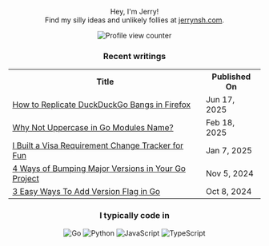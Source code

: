 <div align="center">

Hey, I'm Jerry!<br>
Find my silly ideas and unlikely follies at <a href="https://jerrynsh.com/" rel="me">jerrynsh.com</a>.

![Profile view counter](https://komarev.com/ghpvc/?username=ngshiheng&style=flat&abbreviated=true&color=2666CF)

### Recent writings

<table>
  <tr><th>Title</th><th>Published On</th></tr>
  <!-- BLOG-POST-LIST:START --><tr><td><a href="https://jerrynsh.com/how-to-replicate-duckduckgo-bangs-in-firefox/">How to Replicate DuckDuckGo Bangs in Firefox</a></td><td>Jun 17, 2025</td></tr><tr><td><a href="https://jerrynsh.com/why-not-uppercase-in-go-modules-name/">Why Not Uppercase in Go Modules Name?</a></td><td>Feb 18, 2025</td></tr><tr><td><a href="https://jerrynsh.com/i-built-a-visa-requirement-change-tracker-for-fun/">I Built a Visa Requirement Change Tracker for Fun</a></td><td>Jan 7, 2025</td></tr><tr><td><a href="https://jerrynsh.com/4-ways-of-bumping-go-major-version/">4 Ways of Bumping Major Versions in Your Go Project</a></td><td>Nov 5, 2024</td></tr><tr><td><a href="https://jerrynsh.com/3-easy-ways-to-add-version-flag-in-go/">3 Easy Ways To Add Version Flag in Go</a></td><td>Oct 8, 2024</td></tr><!-- BLOG-POST-LIST:END -->
</table>

### I typically code in

![Go](https://img.shields.io/badge/Code-Go-informational?style=flat&logo=go&logoColor=white&color=2666CF)
![Python](https://img.shields.io/badge/Code-Python-informational?style=flat&logo=python&logoColor=white&color=2666CF)
![JavaScript](https://img.shields.io/badge/Code-JavaScript-informational?style=flat&logo=javascript&logoColor=white&color=2666CF)
![TypeScript](https://img.shields.io/badge/Code-TypeScript-informational?style=flat&logo=typescript&logoColor=white&color=2666CF)

</div>
